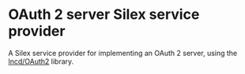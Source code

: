 OAuth 2 server Silex service provider
=====================================

A Silex service provider for implementing an OAuth 2 server, using the [lncd/OAuth2](https://github.com/lncd/OAuth2) library.
